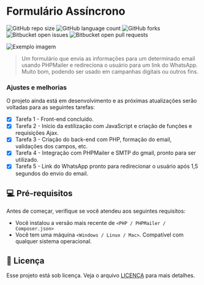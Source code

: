 # Formulário Assíncrono

![GitHub repo size](https://img.shields.io/github/repo-size/kaio-dot/README-template?style=for-the-badge)
![GitHub language count](https://img.shields.io/github/languages/count/kaio-dot/README-template?style=for-the-badge)
![GitHub forks](https://img.shields.io/github/forks/kaio-dot/README-template?style=for-the-badge)
![Bitbucket open issues](https://img.shields.io/bitbucket/issues/kaio-dot/README-template?style=for-the-badge)
![Bitbucket open pull requests](https://img.shields.io/bitbucket/pr-raw/kaio-dot/README-template?style=for-the-badge)

<img src="" alt="Exemplo imagem">

> Um formulário que envia as informações para um determinado email usando PHPMailer e redireciona o usuário para um link do WhatsApp. Muito bom, podendo ser usado em campanhas digitais ou outros fins.

### Ajustes e melhorias

O projeto ainda está em desenvolvimento e as próximas atualizações serão voltadas para as seguintes tarefas:

- [x] Tarefa 1 - Front-end concluído.
- [x] Tarefa 2 - Início da estilização com JavaScript e criação de funções e requisições Ajax.
- [x] Tarefa 3 - Criação do back-end com PHP, formação do email, validações dos campos, etc.
- [x] Tarefa 4 - Integração com PHPMailer e SMTP do gmail, pronto para ser utilizado.
- [x] Tarefa 5 - Link do WhatsApp pronto para redirecionar o usuário após 1,5 segundos do envio do email.

## 💻 Pré-requisitos

Antes de começar, verifique se você atendeu aos seguintes requisitos:

- Você instalou a versão mais recente de `<PHP / PHPMailer / Composer.json>`
- Você tem uma máquina `<Windows / Linux / Mac>`. Compatível com qualquer sistema operacional.

## 📝 Licença

Esse projeto está sob licença. Veja o arquivo [LICENÇA](LICENSE.md) para mais detalhes.
